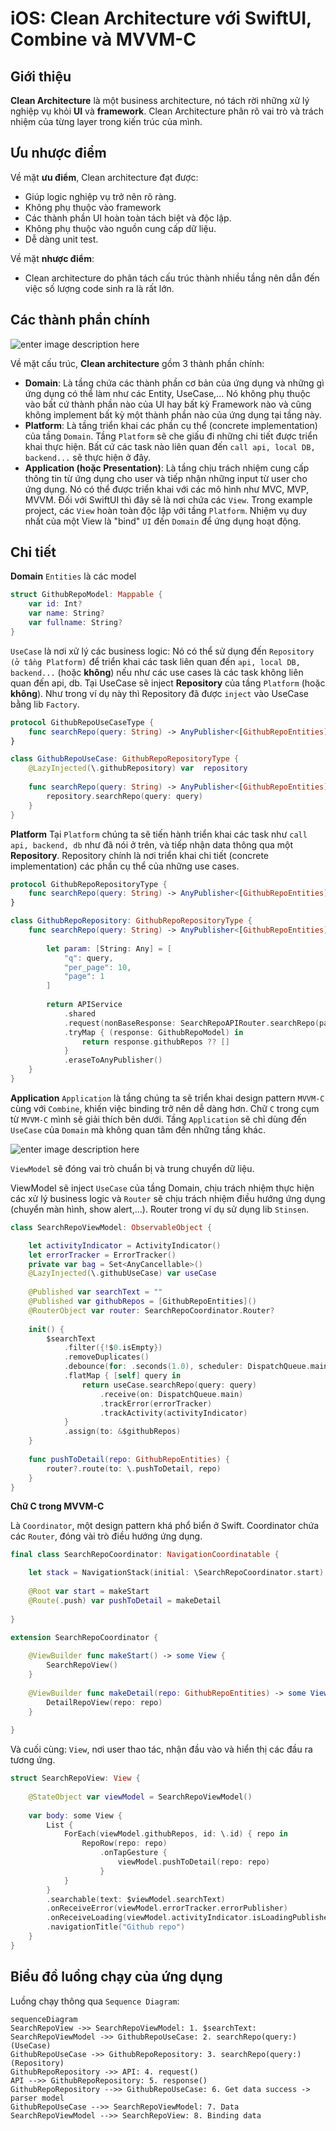 
# iOS: Clean Architecture với SwiftUI, Combine và MVVM-C

## Giới thiệu
**Clean Architecture** là một business architecture, nó tách rời những xử lý nghiệp vụ khỏi **UI** và **framework**. Clean Architecture phân rõ vai trò và trách nhiệm của từng layer trong kiến trúc của mình.

## Ưu nhược điểm
Về mặt **ưu điểm**, Clean architecture đạt được:
-   Giúp logic nghiệp vụ trở nên rõ ràng.
-   Không phụ thuộc vào framework
-   Các thành phần UI hoàn toàn tách biệt và độc lập.
-   Không phụ thuộc vào nguồn cung cấp dữ liệu.
-   Dễ dàng unit test.

Về mặt **nhược điểm**:
-   Clean architecture do phân tách cấu trúc thành nhiều tầng nên dẫn đến việc số lượng code sinh ra là rất lớn.

## Các thành phần chính
![enter image description here](https://raw.githubusercontent.com/sergdort/CleanArchitectureRxSwift/master/Architecture/Modules.png)

Về mặt cấu trúc,  **Clean architecture**  gồm 3 thành phần chính:

-   **Domain**: Là tầng chứa các thành phần cơ bản của ứng dụng và những gì ứng dụng có thể làm như các Entity, UseCase,... Nó không phụ thuộc vào bất cứ thành phần nào của UI hay bất kỳ Framework nào và cũng không implement bất kỳ một thành phần nào của ứng dụng tại tầng này.
-   **Platform**: Là tầng triển khai các phần cụ thể (concrete implementation) của tầng `Domain`. Tầng `Platform` sẽ che giấu đi những chi tiết được triển khai thực hiện. Bất cứ các task nào liên quan đến `call api, local DB, backend...` sẽ thực hiện ở đây.
-   **Application (hoặc Presentation)**: Là tầng chịu trách nhiệm cung cấp thông tin từ ứng dụng cho user và tiếp nhận những input từ user cho ứng dụng. Nó có thể được triển khai với các mô hình như MVC, MVP, MVVM. Đối với SwiftUI thì đây sẽ là nơi chứa các `View`. Trong example project, các `View` hoàn toàn độc lập với tầng `Platform`. Nhiệm vụ duy nhất của một View là "bind" `UI` đến `Domain` để ứng dụng hoạt động.

## Chi tiết
**Domain**
`Entities` là các model
```swift
struct GithubRepoModel: Mappable {
    var id: Int?
    var name: String?
    var fullname: String?
}
```

`UseCase` là nơi xử lý các business logic: Nó có thể sử dụng đến `Repository (ở tầng Platform)` để triển khai các task liên quan đến `api, local DB, backend...` (hoặc **không**) nếu như các use cases là các task không liên quan đến api, db. Tại UseCase sẽ inject **Repository** của tầng `Platform` (hoặc **không**). Như trong ví dụ này thì Repository đã được `inject` vào UseCase bằng lib `Factory`.

```swift
protocol GithubRepoUseCaseType {
    func searchRepo(query: String) -> AnyPublisher<[GithubRepoEntities], Error>
}

class GithubRepoUseCase: GithubRepoRepositoryType {
    @LazyInjected(\.githubRepository) var  repository
    
    func searchRepo(query: String) -> AnyPublisher<[GithubRepoEntities], Error> {
        repository.searchRepo(query: query)
    }
}
```
**Platform**
Tại `Platform` chúng ta sẽ tiến hành triển khai các task như `call api, backend, db` như đã nói ở trên, và tiếp nhận data thông qua một **Repository**. Repository chính là nơi triển khai chi tiết (concrete implementation) các phần cụ thể của những use cases.

```swift
protocol GithubRepoRepositoryType {
    func searchRepo(query: String) -> AnyPublisher<[GithubRepoEntities], Error>
}

class GithubRepoRepository: GithubRepoRepositoryType {
    func searchRepo(query: String) -> AnyPublisher<[GithubRepoEntities], Error> {
    
        let param: [String: Any] = [
            "q": query,
            "per_page": 10,
            "page": 1
        ]
        
        return APIService
            .shared
            .request(nonBaseResponse: SearchRepoAPIRouter.searchRepo(param: param))
            .tryMap { (response: GithubRepoModel) in
                return response.githubRepos ?? []
            }
            .eraseToAnyPublisher()
    }
}
```
**Application**
`Application` là tầng chúng ta sẽ triển khai design pattern `MVVM-C` cùng với `Combine`, khiến việc binding trở nên dễ dàng hơn. Chữ `C` trong cụm từ `MVVM-C` mình sẽ giải thích bên dưới. Tầng `Application` sẽ chỉ dùng đến `UseCase` của `Domain` mà không quan tâm đến những tầng khác.

![enter image description here](https://github.com/sergdort/CleanArchitectureRxSwift/blob/master/Architecture/MVVMPattern.png?raw=true)

`ViewModel`  sẽ đóng vai trò chuẩn bị và trung chuyển dữ liệu.

ViewModel sẽ inject `UseCase` của tầng Domain, chịu trách nhiệm thực hiện các xử lý business logic và `Router` sẽ chịu trách nhiệm điều hướng ứng dụng (chuyển màn hình, show alert,...). Router trong ví dụ sử dụng lib `Stinsen`.

```swift
class SearchRepoViewModel: ObservableObject {

    let activityIndicator = ActivityIndicator()
    let errorTracker = ErrorTracker()
    private var bag = Set<AnyCancellable>()
    @LazyInjected(\.githubUseCase) var useCase
    
    @Published var searchText = ""
    @Published var githubRepos = [GithubRepoEntities]()
    @RouterObject var router: SearchRepoCoordinator.Router?
    
    init() {
        $searchText
            .filter({!$0.isEmpty})
            .removeDuplicates()
            .debounce(for: .seconds(1.0), scheduler: DispatchQueue.main)
            .flatMap { [self] query in
                return useCase.searchRepo(query: query)
	                .receive(on: DispatchQueue.main)
                    .trackError(errorTracker)
                    .trackActivity(activityIndicator)
            }
            .assign(to: &$githubRepos)
    }
    
    func pushToDetail(repo: GithubRepoEntities) {
        router?.route(to: \.pushToDetail, repo)
    }
}

```
**Chữ C trong MVVM-C**

Là `Coordinator`, một design pattern khá phổ biển ở Swift. Coordinator chứa các `Router`, đóng vài trò điều hướng ứng dụng. 

```swift
final class SearchRepoCoordinator: NavigationCoordinatable {

    let stack = NavigationStack(initial: \SearchRepoCoordinator.start)
    
    @Root var start = makeStart
    @Route(.push) var pushToDetail = makeDetail
    
}

extension SearchRepoCoordinator {
    
    @ViewBuilder func makeStart() -> some View {
        SearchRepoView()
    }
    
    @ViewBuilder func makeDetail(repo: GithubRepoEntities) -> some View {
        DetailRepoView(repo: repo)
    }
    
}
```

Và cuối cùng: `View`, nơi user thao tác, nhận đầu vào và hiển thị các đầu ra tương ứng.

```swift
struct SearchRepoView: View {
    
    @StateObject var viewModel = SearchRepoViewModel()
    
    var body: some View {
        List {
            ForEach(viewModel.githubRepos, id: \.id) { repo in
                RepoRow(repo: repo)
                    .onTapGesture {
                        viewModel.pushToDetail(repo: repo)
                    }
            }
        }
        .searchable(text: $viewModel.searchText)
        .onReceiveError(viewModel.errorTracker.errorPublisher)
        .onReceiveLoading(viewModel.activityIndicator.isLoadingPublisher)
        .navigationTitle("Github repo")
    }
}
```


## Biểu đồ luồng chạy của ứng dụng

Luồng chạy thông qua `Sequence Diagram`:
```mermaid
sequenceDiagram
SearchRepoView ->> SearchRepoViewModel: 1. $searchText:
SearchRepoViewModel ->> GithubRepoUseCase: 2. searchRepo(query:) (UseCase)
GithubRepoUseCase ->> GithubRepoRepository: 3. searchRepo(query:) (Repository)
GithubRepoRepository ->> API: 4. request()
API -->> GithubRepoRepository: 5. response()
GithubRepoRepository -->> GithubRepoUseCase: 6. Get data success -> parser model
GithubRepoUseCase -->> SearchRepoViewModel: 7. Data
SearchRepoViewModel -->> SearchRepoView: 8. Binding data
```
